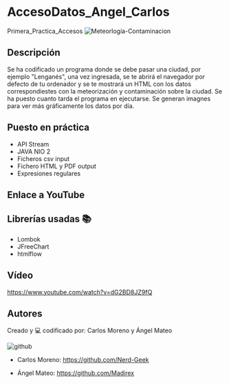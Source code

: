 # AccesoDatos_Angel_Carlos
Primera_Practica_Accesos
![Meteorlogía-Contaminacion](https://cdn.pixabay.com/photo/2015/05/15/14/24/weather-768460_960_720.jpg)

## Descripción
Se ha codificado un programa donde se debe pasar una ciudad, por ejemplo "Lenganés", una vez ingresada, se te abrirá el navegador por defecto de tu ordenador y se te mostrará un HTML con los datos correspondiestes con la meteorización y contaminación sobre la ciudad. Se ha puesto cuanto tarda el programa en ejecutarse. Se generan imagnes para ver más gráficamente los datos por día.

## Puesto en práctica
- API Stream
- JAVA NIO 2
- Ficheros csv input
- Fichero HTML y PDF output
- Expresiones regulares
## Enlace a YouTube

## Librerías usadas 📚
- Lombok
- JFreeChart
- htmlflow

## Vídeo
https://www.youtube.com/watch?v=dG2BD8JZ9fQ

## Autores
Creado y 💻 codificado por: Carlos Moreno y Ángel Mateo

![github](https://www.shareicon.net/data/128x128/2017/03/07/880593_media_512x512.png)

- Carlos Moreno: <https://github.com/Nerd-Geek>

- Ángel Mateo: <https://github.com/Madirex>
